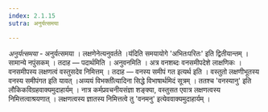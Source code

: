 ```yaml
---
index: 2.1.15
sutra: अनुर्यत्समया

---
```

_अनुर्यत्समया_ - अनुर्यत्समया । लक्षणेनेत्यनुवर्तते ।य॑दिति समयायोगे 'अभितःपरितः' इति द्वितीयान्तम् । सामान्ये नपुंसकम् । तदाह — पदार्थमिति । अनुवनमिति । अत्र वनशब्दः वनसमीपदेशे लाक्षणिकः । वनसमीपस्य लक्षणत्वं वस्तुसदेव निमित्तम् । तदाह — वनस्य समीपं गत इत्यर्थ इति । वस्तुतो लक्षणीभूतस्य वनस्य समीपंगत इति यावत् ।अव्ययं विभक्ती॑त्यादिना सिद्धे विभाषार्थमिदं सूत्रम् । ततश्च 'वनस्यानु' इति लौकिकविग्रहवाक्यमुदाहार्यम् । नात्र कर्मप्रवचनीयसंज्ञा शङ्क्या, वस्तुसत एवात्र लक्षणत्वस्य निमित्तत्वाश्रयणात् । लक्षणत्वस्य ज्ञातस्य निमित्तत्वे तु 'वनमनु' इत्येववाक्यमुदाहार्यम् ।